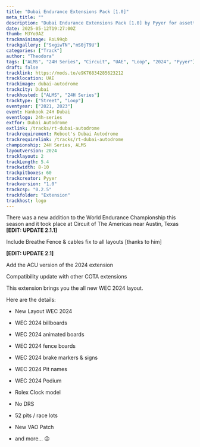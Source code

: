 ```yaml
---
title: "Dubai Endurance Extensions Pack [1.0]"
meta_title: ""
description: "Dubai Endurance Extensions Pack [1.0] by Pyyer for assetto corsa"
date: 2025-05-12T19:27:00Z
thumb: M3Yo9AZ
trackmainimage: RoL99qb
trackgallery: ["SxgiwTN","mS0jT9U"]
categories: ["Track"]
author: "Theodora"
tags: ["ALMS", "24H Series", "Circuit", "UAE", "Loop", "2024", "Pyyer"]
draft: false
tracklink: https://mods.to/e9K76834285623212
tracklocation: UAE
trackimage: dubai-autodrome
trackcity: Dubai
trackhosted: ["ALMS", "24H Series"]
tracktype: ["Street", "Loop"]
eventyear: ["2021, 2023"]
event: Hankook 24H Dubai
eventlogo: 24h-series
extfor: Dubai Autodrome
extlink: /tracks/rt-dubai-autodrome
trackrequirement: Reboot's Dubai Autodrome
trackrequirelink: /tracks/rt-dubai-autodrome
championship: 24H Series, ALMS
layoutversion: 2024
tracklayout: 2
trackLength: 5.4
trackwidth: 8-10
trackpitboxes: 60
trackcreator: Pyyer
trackversion: "1.0"
trackcsp: "0.2.5"
trackfolder: "Extension"
trackhost: logo
---
```


There was a new addition to the World Endurance Championship this season and it took place at Circuit of The Americas near Austin, Texas
**[EDIT: UPDATE 2.1.1]**

Include Breathe Fence & cables fix to all layouts [thanks to him]

**[EDIT: UPDATE 2.1]**

Add the ACU version of the 2024 extension

Compatibility update with other COTA extensions

This extension brings you the all new WEC 2024 layout.

Here are the details:

- New Layout WEC 2024

- WEC 2024 billboards

- WEC 2024 animated boards

- WEC 2024 fence boards

- WEC 2024 brake markers & signs

- WEC 2024 Pit names

- WEC 2024 Podium

- Rolex Clock model

- No DRS

- 52 pits / race lots

- New VAO Patch

- and more... 😉